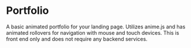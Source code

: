 # Portfolio
A basic animated portfolio for your landing page.  Utilizes anime.js and has animated rollovers for navigation with mouse and touch devices.  This is front end only and does not require any backend services.
